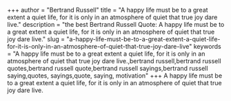 +++
author = "Bertrand Russell"
title = "A happy life must be to a great extent a quiet life, for it is only in an atmosphere of quiet that true joy dare live."
description = "the best Bertrand Russell Quote: A happy life must be to a great extent a quiet life, for it is only in an atmosphere of quiet that true joy dare live."
slug = "a-happy-life-must-be-to-a-great-extent-a-quiet-life-for-it-is-only-in-an-atmosphere-of-quiet-that-true-joy-dare-live"
keywords = "A happy life must be to a great extent a quiet life, for it is only in an atmosphere of quiet that true joy dare live.,bertrand russell,bertrand russell quotes,bertrand russell quote,bertrand russell sayings,bertrand russell saying,quotes, sayings,quote, saying, motivation"
+++
A happy life must be to a great extent a quiet life, for it is only in an atmosphere of quiet that true joy dare live.
